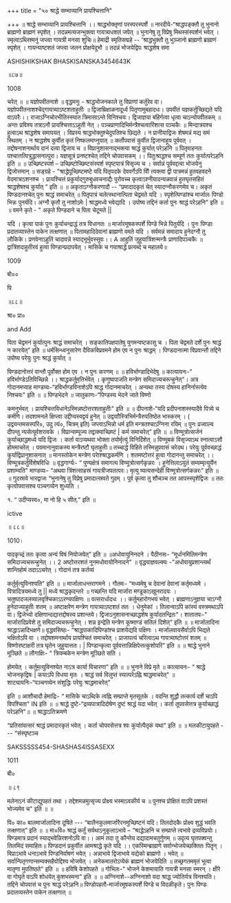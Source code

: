 +++
title = "५० श्राद्धे सम्भाव्यानि प्रायश्चित्तानि"

+++
॥ श्राद्धे सम्भाव्यानि प्रायश्चित्तानि ।। श्राद्धभोक्तृणां परस्परस्पर्शे ॥ नारदीये-“श्राद्धपङ्क्तौ तु भुनानो ब्राह्मणो ब्राह्मणं स्पृशेत् । तदन्नमत्यजन्भुक्त्वा गायत्र्यधशतं जपेत् ॥ भुनानेषु तु विप्रेषु मिथस्संस्पर्शनं भवेत् । स्मृत्वाऽब्लिश्मनुं जप्त्वा गायत्री मनसा शुचिः॥ हेमाद्री स्मृतिसद्महे -- 'श्राद्धभुक्तौ तु भुञ्जानो ब्राह्मणो ब्राह्मणं स्पृशेत् । गायन्याष्टशतं जप्त्वा जलन प्रोक्षयेदुभौ ॥ तदन्नं भोजयेद्विपः श्राद्धशेष समा

ASHISHIKSHAK BHASKISANSKA3454643K

॥८७॥

1008

चरेत् ॥ ॥ यज्ञोपवीतनाशे ॥ वृद्धमनुः - श्राद्धभोजनकाले तु विप्राणां कर्तुरेव वा। यज्ञोपवीतनाशश्चेद्गायत्र्याऽष्टशताहुतीः ॥ द्विजाम्रिक्षाळनादूर्ध्व पितृणामुबहादधः। उपवीतं यज्ञकर्तुच्छिद्यते यदि वाऽपरैः।। राजाऽग्निचोरभीतिस्स्यात त्रिमासाऽन्ते विनिश्चयः। द्विजाज्ञया बहिर्गत्वा धृत्वा चाऽन्योपवीतकम् ॥ अन्तः प्रविश्य तत्राऽनौ प्रायश्चित्ताऽऽहुती नेत् । पञ्चप्राणादिभिर्मन्त्रैश्चत्वारिंशत्स पञ्चकैः ॥ मिन्दात्रयश्च हुत्वाऽथ श्राद्धशेष समापयत् । विप्रस्य श्राद्धभोक्तुश्चेदुपतिश्च छिद्यते । न प्रानीयाद्विजः शेषमन्नं मद्य समं स्थितम् । न श्राद्धशेष कुर्वीत कृतं निष्फलमाप्नुयात् ॥ कर्तोपवासं कुर्वीत द्विजानाहूय पूर्ववत् । तद्दोषनाशनार्थाय दानं दत्वा द्विजाय च ॥ विप्रानुशासनाद्भक्त्या श्राद्धं कुर्यात् परेऽहनि ॥ पितृवाहनतः पश्चात्तत्पित्रुद्धासनात्पुरा। यज्ञसूत्रं प्रनष्टश्चेत् तद्दिने चोपवासकम् ।। पितुःश्राद्धश्च सम्पूर्ण ततः कुर्यात्परेऽहनि इति ॥ ॥ उच्छिष्टस्पर्श – उच्छिष्टोच्छिष्टसंस्पर्श स्पृष्टपात्रं विसृज्य च । सर्वान्नं पूर्ववद्दत्वा भोजयेनु द्विजोत्तमान् ॥ सङ्ग्रहे - "श्राद्धेपूच्छिष्टमष्टे यदि पितृपदके देववर्गेऽपि विौ त्यक्त्वा द्वी पात्रमन्नं हुतवहवदने वेदमात्राऽशनश्च । प्रायश्चित्तं प्रकुर्याद्गुरुबुधवचनाद्यैः पुरोवच्च कृत्वाऽश्नीयादन्यन्नवान्नं हुतघृतसहितं श्राद्धशेषश्च कुर्यात् ” इति ॥ ॥ अकृताऽग्नौकरणादौ -- “प्रमादादकृतं चेत् स्यादग्नौकरणमेव च। अकृतं पिण्डदानश्चेत् पुनः श्राद्धं समाचरेत् ॥ पितृपात्रं चलेत्स्थानात्पिता चेद्वमते यदि । स्पृशेत्पिण्डांश्च मार्जालः पिण्डो भिन्नः पुनर्यदि। अग्नौ कृतौ तु नाशोऽमेः | श्राद्धमध्ये भवेद्यादि । उपोष्य तद्दिनं कर्ता पुनः श्राद्धं परेऽहनि" इति ॥ ॥ वमने कृते - " अकृते पिण्डदाने च पिता चेटूमते ||

यदि । कृत्वा पाकं पुनः कुर्याचन्द्राद्धं तत्र विधानतः ॥ मार्जारमूषकस्पर्शे पिण्डे भिन्ने पितुर्यदि । पुनः पिण्डाः प्रदातव्यास्तेन पाकेन तत्क्षणात् ॥ पितामहादिदेवानां ब्राह्मणो वमते यदि । सर्वमन्नं समादाय हुनेदग्नौ तु लौकिके। प्रणवेनाऽहुतिं चादावन्ने स्याद्भूर्भुवस्सुवः।। A आहुतिं जुहुयात्रिंशन्मन्त्रैः प्राणादिपञ्चकैः ॥ द्वात्रिंशदाहुतीरवं हुत्वा पिण्डान्प्रदापयेत् । मासिके च गयाश्राद्धे प्रत्यब्दे च महालये॥

1009

बो००

पि

॥८८॥

श्रा० प्रा०

and Add

पिता चेद्वमनं कुर्यात्पुनः श्राद्धं समाचरेत् । सङ्कातिपक्षपातेषु युगमन्वष्टकासु च । पिता चेद्वमते दर्शे पुनः श्राद्धं न कारयेत्” इति ॥ धर्मसिन्ध्वनुसारेण दैविकविप्रवमने होम एव न पुनः श्राद्धम् । पिण्डदानात्मा विप्रवान्तौ तद्दिने उपोष्य परेयुः पुनः श्राद्धं कुर्यात् ॥

पिण्डदानोत्तरं वान्तौ पूर्वोक्त होम एव । न पुनः करणम् ॥ ॥ हविर्भाण्डादिभेदेषु ॥ कात्यायनः-" हविर्भाण्डेऽतिविच्छिन्ने ।। श्राद्धकर्तुम॒तिर्भवेत् । कृणुष्वपाजति मन्त्रेण समिदाज्यचरून्हुनेत्"। अत्र गोदानमप्याह माण्डव्यः-“हविर्भाण्डविनाशेऽपि श्राद्ध गोदानमाचरेत् । अन्यथा तस्य दोषस्य हानिर्नास्त्येव निश्चयः" इति ॥ ॥ पिण्डभेदने ॥ जातुकाणः-“पिण्डस्य भेदने जाते विष्णो

कमनुर्भवत् । प्रायश्चित्तविधानेऽस्मिन्नष्टोत्तरशताहुतीः" इति ॥ ॥ दीपनाशे-“यदि प्रदीपनाशस्स्यादैवे पित्र्ये च कर्मणि। तदशामनले क्षिप्त्वा उद्दीप्यस्वद्वयं हुनेत् ॥ उद्वयाौस्त्रिभिर्मन्त्रैरुपतिष्ठेत भास्करम् । ( उद्वयन्तमसस्परि०, उदु त्यं०, चित्रम् इति) जप्त्वाऽभिन्नो धर्म इति मन्त्रतश्चाऽग्निना रयिम् ॥ पुनः प्रज्वाल्य दीपन्तु न्यसेत्पूर्वशरावके । विप्रान्सम्पूज्य तद्वाक्याच्छिष्टं | कर्म समाचरेत्” इति ॥ ॥ विण्मूत्रोत्सर्जनं कुर्याच्छाद्धमध्ये यदि द्विजः । कर्ता वाऽप्यथवा भोक्ता तयोर्मृत्युं विनिर्दिशेत् ॥ विण्मूबकं विसृज्याऽथ स्नात्वाऽसौ होममाचरेत् । पवमानानुवाकस्य मन्त्रैरष्टौ घृताहुतीः॥ तच्चाद्धे विहिते तस्मिन्नुपवासं चरेदथ। परेयुः पूर्ववच्छाद्धं कुर्याद्विप्रानुशासनात् ॥ मानस्तोकेन मन्त्रेण परेाश्श्राद्धकर्मणि । शतमष्टोत्तरं हुत्वा गोदानन्तु समाचरेत् ।। विण्मूत्रकर्तुर्विशेषविधिः ॥ वृद्धगार्ग्यः- “ पुण्यक्षेत्रं समागत्य विण्मूत्रोत्सर्गकृन्नरः । हुनेत्तिलाऽयुतं सम्यम्मृत्युर्येन प्रशाम्यति" माण्डव्यः- “अथवा त्रिंशत्साहस्रं गायत्रीजपतत्परः। मृत्यु ष्यत्यसन्देही विण्मूत्रोत्सर्गकन्नरः” इति ॥ ॥ गुदस्रावे भारद्वाजः “भुनानेषु तु विप्रेषु प्रमादात्स्रवते गुदम् । पूर्व कृत्वा तु शौचञ्च तत आपस्स्पृशेद्विजः ॥ ततः कृत्वोपवासश्च पञ्चगव्येन शुध्यति ।

१. “ उदीप्यस्व०, मा नो हि ५ सीत्.” इति ॥

ictive

॥ ८८॥

1010।

पादकृच्द्रं ततः कृत्वा अन्यं विषं नियोजयेत्” इति ॥ ॥अधोवायुनिनदने । पैठीनसः- “मूर्धानमितिमन्त्रेण समिदाज्यचरून्हुनेत् ।। 2 अष्टोत्तरशतं नूनमधोवायोनिनादने" ॥ वृद्धयाज्ञवल्क्यः -"अधोवायुप्रशान्त्यर्थं शान्तिहोमं तदाऽऽचरेत् । गोदानं तत्र कर्तव्यं

कर्तुर्मृत्युविनश्यति" इति ॥ ॥ मार्जालाधन्तरागमने । गौतमः- “मध्यमेषु च देवानां देवानां कर्तृमध्यमे । पित्रादित्रयमध्ये तु || मध्ये श्राद्धकृदन्तरे ॥ गच्छन्ति यदि मार्जारा मण्डूकाऽखुनरादयः । चतुष्पादजलव्यालवृश्चिकाऽऽरण्यपक्षिणः ॥ वत्सरार्धादधः ।। कर्तुमहारोगभयं भवेत् । ब्राह्मणाऽनुज्ञया चाऽग्नौ हुनेदाज्याहुतीः शतम् ॥ अष्टाक्षरेण मन्त्रेण गायत्र्याऽष्टशतं ततः । धेनुमेकां । तिलान्वाऽपि कांस्यं वस्त्रमथाऽपि वा। द्विजेभ्यो दक्षिणान्दद्यात्तद्दोषस्य प्रशान्तये। द्विजाऽनुशासनाच्छाद्धशेष कुर्यादतन्द्रितः"। शातातपः-" मार्जारादिप्रवेशे तु समिदाज्यचरून्हुनेत् । शन्न इन्द्रेति मन्त्रेण कूष्माण्डं सतिलं दिशेत्” इति ॥ ॥ मार्जालादिना श्राद्धाऽन्नादिभक्षणे॥ वृद्धवसिष्ठः- “श्राद्धपाकादिपिण्डांश्च प्राशयेद्यदि पक्षिणः । मार्जालवायसैर्वाऽपि भिद्यते भक्षितोऽपि वा । तद्दोषशमनार्थाय प्रायश्चितं समाचरेत् । प्राजापत्यं चरित्वाऽथ गायत्र्याष्टोत्तरं शतम् ॥ विष्णोरष्टाक्षरी तत्र घृतेन जुहुयात्ततः। | पिण्डान्कृत्वा पूर्ववत्तान्निक्षिपेत्तत्कुशोपरि” इति ॥ ॥ श्राद्धे भुनाने मूञ्छिते ॥ लौगाक्षिः- " त्रियम्बकेन मन्त्रेण मूञ्छिते सति ।

होमयेत् । कर्तुम॒त्युविनश्येत नाऽत्र कार्या विचारणा” इति ॥ ॥ भुनाने विप्रे मृते ॥ कात्यायनः- “ श्राद्धे भोजनकृद्विषः | कयाऽपि विधया मृतः । श्राद्धं सर्व विलुप्तं स्यात्परेऽह्नि श्राद्धमाचरेत्" ॥ शाट्यायनिः-“पञ्चगव्येन संशुद्धिः परेयुः श्राद्धमाचरेत्"

इति ॥ आशौचादौ हेमाद्रिः- “ मासिके चाऽब्दिके त्वह्नि सम्प्राप्ते मृतसूतके । वदन्ति शुद्धौ तत्कार्य दर्शे चाऽपि विपश्चिता" IN इति ॥ ॥ श्राद्धे दुष्टे-“द्रव्यपात्रादिदोषेण दुष्टं श्राद्धं यदा भवेत् । कर्ता तूपवसेत्तत्र कुर्याच्छाद्धं परेऽहनि"॥ ॥ श्राद्धाऽतिक्रमणे

“प्रतिसांवत्सरं श्राद्धं प्रमादारकृतं भवेत् । कर्ता चोपवसेत्तत्र श्वः कुर्यात्पैतृकं यथा" इति ॥ ॥ मलकीटायुपहते --- “संस्पृष्टञ्च

SAKSSSSS454-SHASHAS4ISSASEXX

1011

बी०

॥ ८९

मलेनाऽनं कीटाद्युपहतं तथा । तद्देशमन्नमुत्सृज्य प्रोक्ष्य भस्माऽवकीर्य च ॥ पुनश्च प्रोक्षितं वाऽपि प्रशस्तं भोज्यमेव च" इति ॥ ॥

पि० का० बालमार्जालादिना दूषिते --- “बालैनकुलमार्जारैरनमुच्छिष्टनं यदि। तिलदोदकैः प्रोक्ष्य शुद्धं भवति तत्क्षणात्” इति ॥ ॥ मा०वि० श्राद्धं कर्तुं सर्वथाऽनुकूलाऽभावे – “श्राद्धेऽहनि च सम्प्राप्ते त्वभावे द्रव्यविप्रयोः। पिण्डमात्र प्रदानं स्याद्भवेन्निरशनोऽपि वा।। आमं तदा तु कौन्तेय दद्यादामचतुर्गुणम् ॥ उदृत्य घृतपक्वन्तु तिलमिदं समाहितः॥ पिण्डदानं प्रकुर्वीत आमश्राद्धे कृते यदि ।। एकस्मिन्ब्राह्मणे सर्वान्भोजयेच्छक्तितः पितॄन् । विप्राऽभावे धनाऽभावे पिण्डनिर्वाषणं भवेत् । अन्नाभावे द्विजाभावे यद्येको ब्राह्मणो । भवेत् ॥ सर्वान्पितृगणान्सम्यक्सहैवोद्दिश्य भोजयेत् । अनेकमातरोऽप्येकं ब्राह्मणं भोजयेदिति ॥ तच्छ्रगतममृतं भूत्वा मातृणा मुपतिष्ठते" इति ॥ ॥ हविषि केशोपहते ॥ गोभिलः-" भोजने केशमायाति गायत्री मनसा स्मरन् । क्षीरे वा गोघृते वाऽपि शोधयेत् कुशभस्मना" इति ॥ ॥ अग्निनाशे--अग्निनाशो यदा श्राद्ध ज्योतिर्यत्र विनश्यति। तद्दिने चोपवासं च पुनः श्राद्धं परेऽहनि॥ पिण्डोपहतौ-मार्जारमूषकस्पर्शे पिण्डे च विदळीकृते। पुनः पिण्डः प्रदातव्यस्तेन पाकेन तत्क्षणात् ॥
